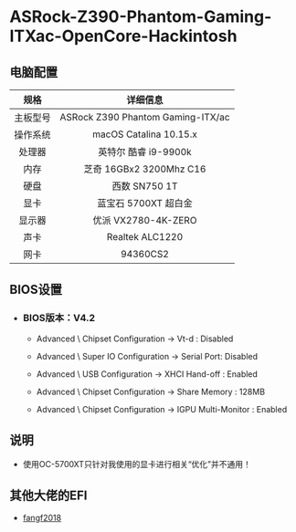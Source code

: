 # ASRock-Z390-Phantom-Gaming-ITXac-OpenCore-Hackintosh



## 电脑配置
|规格 | 详细信息|
|:-: | :-:|
|主板型号| ASRock Z390 Phantom Gaming-ITX/ac |
|操作系统|macOS Catalina 10.15.x |
|处理器|英特尔 酷睿 i9-9900k|
|内存|芝奇 16GBx2 3200Mhz C16|
|硬盘| 西数 SN750 1T |
|显卡|蓝宝石 5700XT 超白金|
|显示器|优派 VX2780-4K-ZERO|
|声卡| Realtek ALC1220|
|网卡| 94360CS2|


## BIOS设置

- ### BIOS版本：V4.2

  - Advanced \ Chipset Configuration → Vt-d : Disabled

  - Advanced \ Super IO Configuration → Serial Port: Disabled

  - Advanced \ USB Configuration → XHCI Hand-off : Enabled

  - Advanced \ Chipset Configuration → Share Memory : 128MB

  - Advanced \ Chipset Configuration → IGPU Multi-Monitor : Enabled

## 说明

 - 使用OC-5700XT只针对我使用的显卡进行相关“优化”并不通用！
 
 
 ## 其他大佬的EFI
 
  - [fangf2018](https://github.com/fangf2018/ASRock-Z390-Phantom-ITX-OpenCore-Hackintosh)
  


